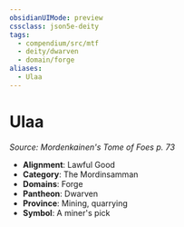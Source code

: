 ```yaml
---
obsidianUIMode: preview
cssclass: json5e-deity
tags:
  - compendium/src/mtf
  - deity/dwarven
  - domain/forge
aliases:
  - Ulaa
---
```

# Ulaa
*Source: Mordenkainen's Tome of Foes p. 73* 

- **Alignment**: Lawful Good
- **Category**: The Mordinsamman
- **Domains**: Forge
- **Pantheon**: Dwarven
- **Province**: Mining, quarrying
- **Symbol**: A miner's pick